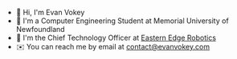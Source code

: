 - 👋 Hi, I'm Evan Vokey
- 🏫 I'm a Computer Engineering Student at Memorial University of Newfoundland
- 🤖 I'm the Chief Technology Officer at [Eastern Edge Robotics](https://www.easternedgerobotics.com/)
- ✉️ You can reach me by email at [contact@evanvokey.com](mailto:contact@evanvokey.com)

<!--
**Evan-Vokey/Evan-Vokey** is a ✨ _special_ ✨ repository because its `README.md` (this file) appears on your GitHub profile.

Here are some ideas to get you started:

- 🔭 I’m currently working on ...
- 🌱 I’m currently learning ...
- 👯 I’m looking to collaborate on ...
- 🤔 I’m looking for help with ...
- 💬 Ask me about ...
- 📫 How to reach me: ...
- 😄 Pronouns: ...
- ⚡ Fun fact: ...
-->
